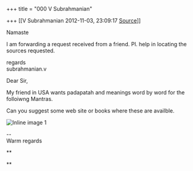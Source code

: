 +++
title = "000 V Subrahmanian"

+++
[[V Subrahmanian	2012-11-03, 23:09:17 [Source](https://groups.google.com/g/bvparishat/c/D1EU8ZoC_GM)]]



  
Namaste  
  
I am forwarding a request received from a friend. Pl. help in locating the sources requested.  
  
regards  
subrahmanian.v  

  
  

Dear Sir,

My friend in USA wants padapatah and meanings word by word for the
folloiwng Mantras.

Can you suggest some web site or books where these are availble.

  

  

![Inline image 1](https://groups.google.com/group/bvparishat/attach/ba2d892d1889bddb/image.png?part=0.1)  

  

--  
Warm regards

  
**  
  
**

  

